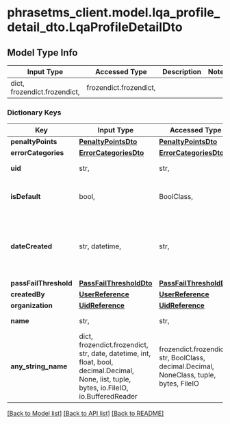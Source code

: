 # phrasetms_client.model.lqa_profile_detail_dto.LqaProfileDetailDto

## Model Type Info

| Input Type                   | Accessed Type          | Description | Notes |
| ---------------------------- | ---------------------- | ----------- | ----- |
| dict, frozendict.frozendict, | frozendict.frozendict, |             |

### Dictionary Keys

| Key                   | Input Type                                                                                                                                  | Accessed Type                                                                           | Description                                                        | Notes                                    |
| --------------------- | ------------------------------------------------------------------------------------------------------------------------------------------- | --------------------------------------------------------------------------------------- | ------------------------------------------------------------------ | ---------------------------------------- |
| **penaltyPoints**     | [**PenaltyPointsDto**](PenaltyPointsDto.md)                                                                                                 | [**PenaltyPointsDto**](PenaltyPointsDto.md)                                             |                                                                    |
| **errorCategories**   | [**ErrorCategoriesDto**](ErrorCategoriesDto.md)                                                                                             | [**ErrorCategoriesDto**](ErrorCategoriesDto.md)                                         |                                                                    |
| **uid**               | str,                                                                                                                                        | str,                                                                                    | UID of the profile                                                 |
| **isDefault**         | bool,                                                                                                                                       | BoolClass,                                                                              | If profile is set as default for organization                      |
| **dateCreated**       | str, datetime,                                                                                                                              | str,                                                                                    |                                                                    | value must conform to RFC-3339 date-time |
| **passFailThreshold** | [**PassFailThresholdDto**](PassFailThresholdDto.md)                                                                                         | [**PassFailThresholdDto**](PassFailThresholdDto.md)                                     |                                                                    |
| **createdBy**         | [**UserReference**](UserReference.md)                                                                                                       | [**UserReference**](UserReference.md)                                                   |                                                                    |
| **organization**      | [**UidReference**](UidReference.md)                                                                                                         | [**UidReference**](UidReference.md)                                                     |                                                                    |
| **name**              | str,                                                                                                                                        | str,                                                                                    | Name of the profile                                                |
| **any_string_name**   | dict, frozendict.frozendict, str, date, datetime, int, float, bool, decimal.Decimal, None, list, tuple, bytes, io.FileIO, io.BufferedReader | frozendict.frozendict, str, BoolClass, decimal.Decimal, NoneClass, tuple, bytes, FileIO | any string name can be used but the value must be the correct type | [optional]                               |

[[Back to Model list]](../../README.md#documentation-for-models) [[Back to API list]](../../README.md#documentation-for-api-endpoints) [[Back to README]](../../README.md)
